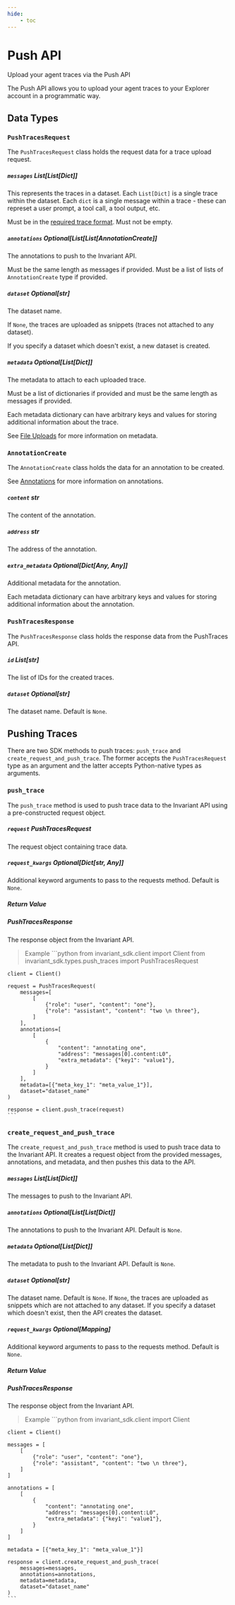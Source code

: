 ```yaml
---
hide:
    - toc
---
```


# Push API

<div class='subtitle'>Upload your agent traces via the Push API</div>

The Push API allows you to upload your agent traces to your Explorer account in a programmatic way.

## Data Types

### `PushTracesRequest`

The `PushTracesRequest` class holds the request data for a trace upload request.

<!-- - **messages** (`List[List[Dict]]`): The messages to push to the Invariant API.
- **annotations** (`Optional[List[List[AnnotationCreate]]]`): The annotations to push to the Invariant API. Default is `None`.
- **dataset** (`Optional[str]`): The dataset name. Default is `None`.
- **metadata** (`Optional[List[Dict]]`): The metadata to push to the Invariant API. Default is `None`. -->

##### `messages` <span class='type'>List[List[Dict]]</span> <span class='required'/>

This represents the traces in a dataset. Each `List[Dict]` is a single trace within the dataset. Each `dict` is a single message within a trace - these can represet a user prompt, a tool call, a tool output, etc.

Must be in the [required trace format](../2_traces.md). Must not be empty.

##### `annotations` <span class='type'>Optional[List[List[AnnotationCreate]]</span> <span class='optional'/>

The annotations to push to the Invariant API. 

Must be the same length as messages if provided. Must be a list of lists of `AnnotationCreate` type if provided.

##### `dataset` <span class='type'>Optional[str]</span> <span class='optional'/>

The dataset name. 

If `None`, the traces are uploaded as snippets (traces not attached to any dataset).

If you specify a dataset which doesn't exist, a new dataset is created.

##### `metadata` <span class='type'>Optional[List[Dict]]</span> <span class='optional'/>

The metadata to attach to each uploaded trace.

Must be a list of dictionaries if provided and must be the same length as messages if provided.

Each metadata dictionary can have arbitrary keys and values for storing additional information about the trace.

See [File Uploads](../Uploading_Traces/file_uploads.md) for more information on metadata.

### `AnnotationCreate`

The `AnnotationCreate` class holds the data for an annotation to be created.

See [Annotations](../3_annotations.md) for more information on annotations.

##### `content` <span class='type'>str</span> <span class='required'/>

The content of the annotation.

##### `address` <span class='type'>str</span> <span class='required'/>

The address of the annotation.

##### `extra_metadata` <span class='type'>Optional[Dict[Any, Any]]</span> <span class='optional'/>

Additional metadata for the annotation.

Each metadata dictionary can have arbitrary keys and values for storing additional information about the annotation.

### `PushTracesResponse`

The `PushTracesResponse` class holds the response data from the PushTraces API.

##### `id` <span class='type'>List[str]</span> <span class='required'/>

The list of IDs for the created traces.

##### `dataset` <span class='type'>Optional[str]</span> <span class='optional'/>

The dataset name. Default is `None`.


## Pushing Traces

There are two SDK methods to push traces: `push_trace` and `create_request_and_push_trace`. The former accepts the `PushTracesRequest` type as an argument and the latter accepts Python-native types as arguments.

### `push_trace` 
The `push_trace` method is used to push trace data to the Invariant API using a pre-constructed request object.

##### `request` <span class='type'>PushTracesRequest</span> <span class='required'/>

The request object containing trace data.

##### `request_kwargs` <span class='type'>Optional[Dict[str, Any]]</span> <span class='optional'/>

Additional keyword arguments to pass to the requests method. Default is `None`.

##### Return Value

##### <span class='type'>PushTracesResponse</span>

The response object from the Invariant API.


> Example
    ```python
    from invariant_sdk.client import Client
    from invariant_sdk.types.push_traces import PushTracesRequest

    client = Client()

    request = PushTracesRequest(
        messages=[
            [
                {"role": "user", "content": "one"},
                {"role": "assistant", "content": "two \n three"},
            ]
        ],
        annotations=[
            [
                {
                    "content": "annotating one",
                    "address": "messages[0].content:L0",
                    "extra_metadata": {"key1": "value1"},
                }
            ]
        ],
        metadata=[{"meta_key_1": "meta_value_1"}],
        dataset="dataset_name"
    )

    response = client.push_trace(request)
    ```

### `create_request_and_push_trace`

The `create_request_and_push_trace` method is used to push trace data to the Invariant API. It creates a request object from the provided messages, annotations, and metadata, and then pushes this data to the API.

##### `messages` <span class='type'>List[List[Dict]]</span> <span class='required'/>

The messages to push to the Invariant API.

##### `annotations` <span class='type'>Optional[List[List[Dict]]</span> <span class='optional'/>

The annotations to push to the Invariant API. Default is `None`.

##### `metadata` <span class='type'>Optional[List[Dict]]</span> <span class='optional'/>

The metadata to push to the Invariant API. Default is `None`.

##### `dataset` <span class='type'>Optional[str]</span> <span class='optional'/>

The dataset name. Default is `None`. If `None`, the traces are uploaded as snippets which are not attached to any dataset. If you specify a dataset which doesn't exist, then the API creates the dataset.

##### `request_kwargs` <span class='type'>Optional[Mapping]</span> <span class='optional'/>

Additional keyword arguments to pass to the requests method. Default is `None`.

##### Return Value

##### <span class='type'>PushTracesResponse</span>

The response object from the Invariant API.

> Example
    ```python
    from invariant_sdk.client import Client

    client = Client()

    messages = [
        [
            {"role": "user", "content": "one"},
            {"role": "assistant", "content": "two \n three"},
        ]
    ]

    annotations = [
        [
            {
                "content": "annotating one",
                "address": "messages[0].content:L0",
                "extra_metadata": {"key1": "value1"},
            }
        ]
    ]

    metadata = [{"meta_key_1": "meta_value_1"}]

    response = client.create_request_and_push_trace(
        messages=messages,
        annotations=annotations,
        metadata=metadata,
        dataset="dataset_name"
    )
    ```
